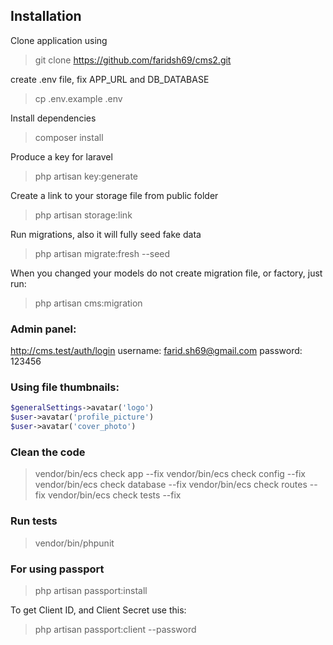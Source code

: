 ## Installation

Clone application using

> git clone https://github.com/faridsh69/cms2.git

create .env file, fix APP_URL and DB_DATABASE

> cp .env.example .env

Install dependencies

> composer install

Produce a key for laravel

> php artisan key:generate

Create a link to your storage file from public folder

> php artisan storage:link

Run migrations, also it will fully seed fake data

> php artisan migrate:fresh --seed

When you changed your models do not create migration file, or factory, just run: 

> php artisan cms:migration

### Admin panel:

http://cms.test/auth/login
username: farid.sh69@gmail.com
password: 123456

### Using file thumbnails:

```php
$generalSettings->avatar('logo')
$user->avatar('profile_picture')
$user->avatar('cover_photo')
```
### Clean the code

> vendor/bin/ecs check app --fix
> vendor/bin/ecs check config --fix
> vendor/bin/ecs check database --fix
> vendor/bin/ecs check routes --fix
> vendor/bin/ecs check tests --fix

### Run tests

> vendor/bin/phpunit

### For using passport

> php artisan passport:install

To get Client ID, and Client Secret use this:

> php artisan passport:client --password
